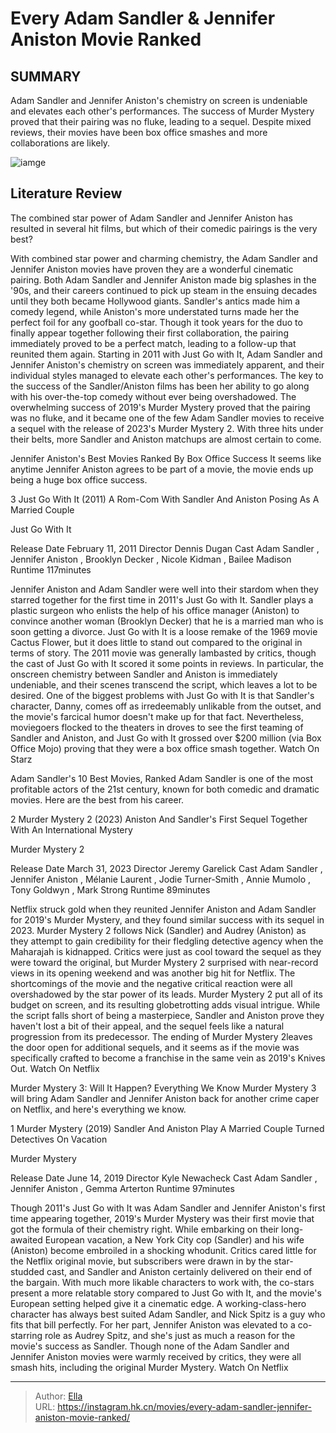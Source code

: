 # Every Adam Sandler &amp; Jennifer Aniston Movie Ranked


## SUMMARY 


 Adam Sandler and Jennifer Aniston&#39;s chemistry on screen is undeniable and elevates each other&#39;s performances. 
 The success of 
Murder Mystery
 proved that their pairing was no fluke, leading to a sequel. 
 Despite mixed reviews, their movies have been box office smashes and more collaborations are likely. 

![iamge](https://static1.srcdn.com/wordpress/wp-content/uploads/2023/04/adam-sandler-and-jennifer-aniston-movies-1.jpg)

## Literature Review

The combined star power of Adam Sandler and Jennifer Aniston has resulted in several hit films, but which of their comedic pairings is the very best?




With combined star power and charming chemistry, the Adam Sandler and Jennifer Aniston movies have proven they are a wonderful cinematic pairing. Both Adam Sandler and Jennifer Aniston made big splashes in the &#39;90s, and their careers continued to pick up steam in the ensuing decades until they both became Hollywood giants. Sandler&#39;s antics made him a comedy legend, while Aniston&#39;s more understated turns made her the perfect foil for any goofball co-star. Though it took years for the duo to finally appear together following their first collaboration, the pairing immediately proved to be a perfect match, leading to a follow-up that reunited them again.
Starting in 2011 with Just Go with It, Adam Sandler and Jennifer Aniston&#39;s chemistry on screen was immediately apparent, and their individual styles managed to elevate each other&#39;s performances. The key to the success of the Sandler/Aniston films has been her ability to go along with his over-the-top comedy without ever being overshadowed. The overwhelming success of 2019&#39;s Murder Mystery proved that the pairing was no fluke, and it became one of the few Adam Sandler movies to receive a sequel with the release of 2023&#39;s Murder Mystery 2. With three hits under their belts, more Sandler and Aniston matchups are almost certain to come.
            
 
 Jennifer Aniston&#39;s Best Movies Ranked By Box Office Success 
It seems like anytime Jennifer Aniston agrees to be part of a movie, the movie ends up being a huge box office success.












 








 3  Just Go With It (2011) 
A Rom-Com With Sandler And Aniston Posing As A Married Couple


 







  Just Go With It  


  Release Date    February 11, 2011     Director    Dennis Dugan     Cast    Adam Sandler , Jennifer Aniston , Brooklyn Decker , Nicole Kidman , Bailee Madison     Runtime    117minutes    


Jennifer Aniston and Adam Sandler were well into their stardom when they starred together for the first time in 2011&#39;s Just Go with It. Sandler plays a plastic surgeon who enlists the help of his office manager (Aniston) to convince another woman (Brooklyn Decker) that he is a married man who is soon getting a divorce. Just Go with It is a loose remake of the 1969 movie Cactus Flower, but it does little to stand out compared to the original in terms of story. The 2011 movie was generally lambasted by critics, though the cast of Just Go with It scored it some points in reviews.
In particular, the onscreen chemistry between Sandler and Aniston is immediately undeniable, and their scenes transcend the script, which leaves a lot to be desired. One of the biggest problems with Just Go with It is that Sandler&#39;s character, Danny, comes off as irredeemably unlikable from the outset, and the movie&#39;s farcical humor doesn&#39;t make up for that fact. Nevertheless, moviegoers flocked to the theaters in droves to see the first teaming of Sandler and Aniston, and Just Go with It grossed over $200 million (via Box Office Mojo) proving that they were a box office smash together.
Watch On Starz
            
 
 Adam Sandler&#39;s 10 Best Movies, Ranked 
Adam Sandler is one of the most profitable actors of the 21st century, known for both comedic and dramatic movies. Here are the best from his career.








 2  Murder Mystery 2 (2023) 
Aniston And Sandler&#39;s First Sequel Together With An International Mystery
        

  Murder Mystery 2  


  Release Date    March 31, 2023     Director    Jeremy Garelick     Cast    Adam Sandler , Jennifer Aniston , Mélanie Laurent , Jodie Turner-Smith , Annie Mumolo , Tony Goldwyn , Mark Strong     Runtime    89minutes    


Netflix struck gold when they reunited Jennifer Aniston and Adam Sandler for 2019&#39;s Murder Mystery, and they found similar success with its sequel in 2023. Murder Mystery 2 follows Nick (Sandler) and Audrey (Aniston) as they attempt to gain credibility for their fledgling detective agency when the Maharajah is kidnapped. Critics were just as cool toward the sequel as they were toward the original, but Murder Mystery 2 surprised with near-record views in its opening weekend and was another big hit for Netflix. The shortcomings of the movie and the negative critical reaction were all overshadowed by the star power of its leads.
Murder Mystery 2 put all of its budget on screen, and its resulting globetrotting adds visual intrigue. While the script falls short of being a masterpiece, Sandler and Aniston prove they haven&#39;t lost a bit of their appeal, and the sequel feels like a natural progression from its predecessor. The ending of Murder Mystery 2leaves the door open for additional sequels, and it seems as if the movie was specifically crafted to become a franchise in the same vein as 2019&#39;s Knives Out.
Watch On Netflix
            
 
 Murder Mystery 3: Will It Happen? Everything We Know 
Murder Mystery 3 will bring Adam Sandler and Jennifer Aniston back for another crime caper on Netflix, and here&#39;s everything we know.








 1  Murder Mystery (2019) 
Sandler And Aniston Play A Married Couple Turned Detectives On Vacation
        

  Murder Mystery  


  Release Date    June 14, 2019     Director    Kyle Newacheck     Cast    Adam Sandler , Jennifer Aniston , Gemma Arterton     Runtime    97minutes    


Though 2011&#39;s Just Go with It was Adam Sandler and Jennifer Aniston&#39;s first time appearing together, 2019&#39;s Murder Mystery was their first movie that got the formula of their chemistry right. While embarking on their long-awaited European vacation, a New York City cop (Sandler) and his wife (Aniston) become embroiled in a shocking whodunit. Critics cared little for the Netflix original movie, but subscribers were drawn in by the star-studded cast, and Sandler and Aniston certainly delivered on their end of the bargain.
With much more likable characters to work with, the co-stars present a more relatable story compared to Just Go with It, and the movie&#39;s European setting helped give it a cinematic edge. A working-class-hero character has always best suited Adam Sandler, and Nick Spitz is a guy who fits that bill perfectly. For her part, Jennifer Aniston was elevated to a co-starring role as Audrey Spitz, and she&#39;s just as much a reason for the movie&#39;s success as Sandler. Though none of the Adam Sandler and Jennifer Aniston movies were warmly received by critics, they were all smash hits, including the original Murder Mystery.
Watch On Netflix

---

> Author: [Ella](https://instagram.hk.cn/)  
> URL: https://instagram.hk.cn/movies/every-adam-sandler-jennifer-aniston-movie-ranked/  

